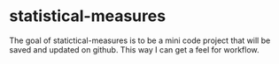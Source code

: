 # statistical-measures
The goal of statictical-measures is to be a mini code project that will be saved and updated on github. This way I can get a feel for workflow.